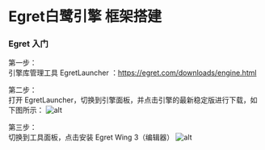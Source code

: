 # Egret白鹭引擎 框架搭建


### Egret 入门
第一步：<br>
引擎库管理工具 EgretLauncher ：https://egret.com/downloads/engine.html <br>

第二步：<br>
打开 EgretLauncher，切换到引擎面板，并点击引擎的最新稳定版进行下载，如下图所示：
![alt](https://user-gold-cdn.xitu.io/2019/3/12/16971313a924becc?imageView2/0/w/1280/h/960/format/webp/ignore-error/1)

第三步：<br>
切换到工具面板，点击安装 Egret Wing 3（编辑器）
![alt](https://user-gold-cdn.xitu.io/2019/3/12/1697136f7a9510bf?imageView2/0/w/1280/h/960/format/webp/ignore-error/1)
